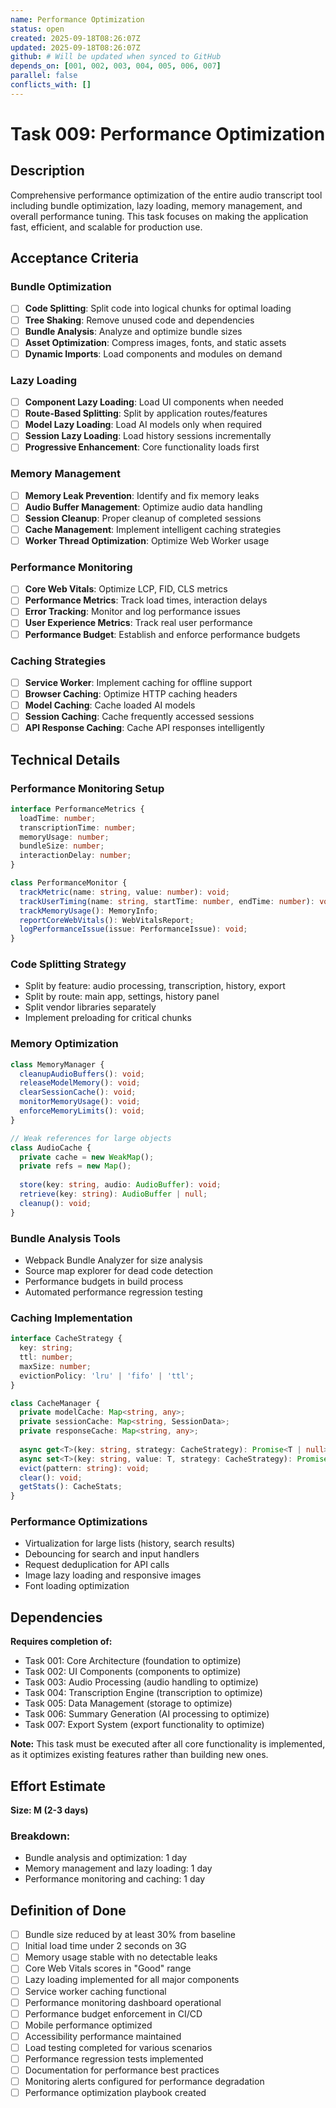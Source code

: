 ```yaml
---
name: Performance Optimization
status: open
created: 2025-09-18T08:26:07Z
updated: 2025-09-18T08:26:07Z
github: # Will be updated when synced to GitHub
depends_on: [001, 002, 003, 004, 005, 006, 007]
parallel: false
conflicts_with: []
---
```


# Task 009: Performance Optimization

## Description

Comprehensive performance optimization of the entire audio transcript tool including bundle optimization, lazy loading, memory management, and overall performance tuning. This task focuses on making the application fast, efficient, and scalable for production use.

## Acceptance Criteria

### Bundle Optimization
- [ ] **Code Splitting**: Split code into logical chunks for optimal loading
- [ ] **Tree Shaking**: Remove unused code and dependencies
- [ ] **Bundle Analysis**: Analyze and optimize bundle sizes
- [ ] **Asset Optimization**: Compress images, fonts, and static assets
- [ ] **Dynamic Imports**: Load components and modules on demand

### Lazy Loading
- [ ] **Component Lazy Loading**: Load UI components when needed
- [ ] **Route-Based Splitting**: Split by application routes/features
- [ ] **Model Lazy Loading**: Load AI models only when required
- [ ] **Session Lazy Loading**: Load history sessions incrementally
- [ ] **Progressive Enhancement**: Core functionality loads first

### Memory Management
- [ ] **Memory Leak Prevention**: Identify and fix memory leaks
- [ ] **Audio Buffer Management**: Optimize audio data handling
- [ ] **Session Cleanup**: Proper cleanup of completed sessions
- [ ] **Cache Management**: Implement intelligent caching strategies
- [ ] **Worker Thread Optimization**: Optimize Web Worker usage

### Performance Monitoring
- [ ] **Core Web Vitals**: Optimize LCP, FID, CLS metrics
- [ ] **Performance Metrics**: Track load times, interaction delays
- [ ] **Error Tracking**: Monitor and log performance issues
- [ ] **User Experience Metrics**: Track real user performance
- [ ] **Performance Budget**: Establish and enforce performance budgets

### Caching Strategies
- [ ] **Service Worker**: Implement caching for offline support
- [ ] **Browser Caching**: Optimize HTTP caching headers
- [ ] **Model Caching**: Cache loaded AI models
- [ ] **Session Caching**: Cache frequently accessed sessions
- [ ] **API Response Caching**: Cache API responses intelligently

## Technical Details

### Performance Monitoring Setup
```typescript
interface PerformanceMetrics {
  loadTime: number;
  transcriptionTime: number;
  memoryUsage: number;
  bundleSize: number;
  interactionDelay: number;
}

class PerformanceMonitor {
  trackMetric(name: string, value: number): void;
  trackUserTiming(name: string, startTime: number, endTime: number): void;
  trackMemoryUsage(): MemoryInfo;
  reportCoreWebVitals(): WebVitalsReport;
  logPerformanceIssue(issue: PerformanceIssue): void;
}
```

### Code Splitting Strategy
- Split by feature: audio processing, transcription, history, export
- Split by route: main app, settings, history panel
- Split vendor libraries separately
- Implement preloading for critical chunks

### Memory Optimization
```typescript
class MemoryManager {
  cleanupAudioBuffers(): void;
  releaseModelMemory(): void;
  clearSessionCache(): void;
  monitorMemoryUsage(): void;
  enforceMemoryLimits(): void;
}

// Weak references for large objects
class AudioCache {
  private cache = new WeakMap();
  private refs = new Map();
  
  store(key: string, audio: AudioBuffer): void;
  retrieve(key: string): AudioBuffer | null;
  cleanup(): void;
}
```

### Bundle Analysis Tools
- Webpack Bundle Analyzer for size analysis
- Source map explorer for dead code detection
- Performance budgets in build process
- Automated performance regression testing

### Caching Implementation
```typescript
interface CacheStrategy {
  key: string;
  ttl: number;
  maxSize: number;
  evictionPolicy: 'lru' | 'fifo' | 'ttl';
}

class CacheManager {
  private modelCache: Map<string, any>;
  private sessionCache: Map<string, SessionData>;
  private responseCache: Map<string, any>;
  
  async get<T>(key: string, strategy: CacheStrategy): Promise<T | null>;
  async set<T>(key: string, value: T, strategy: CacheStrategy): Promise<void>;
  evict(pattern: string): void;
  clear(): void;
  getStats(): CacheStats;
}
```

### Performance Optimizations
- Virtualization for large lists (history, search results)
- Debouncing for search and input handlers
- Request deduplication for API calls
- Image lazy loading and responsive images
- Font loading optimization

## Dependencies

**Requires completion of:**
- Task 001: Core Architecture (foundation to optimize)
- Task 002: UI Components (components to optimize)
- Task 003: Audio Processing (audio handling to optimize)
- Task 004: Transcription Engine (transcription to optimize)
- Task 005: Data Management (storage to optimize)
- Task 006: Summary Generation (AI processing to optimize)
- Task 007: Export System (export functionality to optimize)

**Note:** This task must be executed after all core functionality is implemented, as it optimizes existing features rather than building new ones.

## Effort Estimate

**Size: M (2-3 days)**

### Breakdown:
- Bundle analysis and optimization: 1 day
- Memory management and lazy loading: 1 day
- Performance monitoring and caching: 1 day

## Definition of Done

- [ ] Bundle size reduced by at least 30% from baseline
- [ ] Initial load time under 2 seconds on 3G
- [ ] Memory usage stable with no detectable leaks
- [ ] Core Web Vitals scores in "Good" range
- [ ] Lazy loading implemented for all major components
- [ ] Service worker caching functional
- [ ] Performance monitoring dashboard operational
- [ ] Performance budget enforcement in CI/CD
- [ ] Mobile performance optimized
- [ ] Accessibility performance maintained
- [ ] Load testing completed for various scenarios
- [ ] Performance regression tests implemented
- [ ] Documentation for performance best practices
- [ ] Monitoring alerts configured for performance degradation
- [ ] Performance optimization playbook created